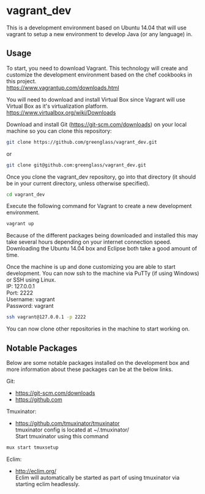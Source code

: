 # vagrant_dev

This is a development environment based on Ubuntu 14.04 that will use vagrant to setup a new environment to develop Java (or any language) in. 

## Usage

To start, you need to download Vagrant. This technology will create and customize the development environment based on the chef cookbooks in this project.  
https://www.vagrantup.com/downloads.html

You will need to download and install Virtual Box since Vagrant will use Virtual Box as it's virtualization platform.   
https://www.virtualbox.org/wiki/Downloads

Download and install Git (https://git-scm.com/downloads) on your local machine so you can clone this repository:

```bash
git clone https://github.com/greenglass/vagrant_dev.git
```

or

```bash
git clone git@github.com:greenglass/vagrant_dev.git
```

Once you clone the vagrant_dev repository, go into that directory (it should be in your current directory, unless otherwise specified).

```bash
cd vagrant_dev
```

Execute the following command for Vagrant to create a new development environment.

```bash
vagrant up
```

Because of the different packages being downloaded and installed this may take several hours depending on your internet connection speed. Downloading the Ubuntu 14.04 box and Eclipse both take a good amount of time.

Once the machine is up and done customizing you are able to start development. You can now ssh to the machine via PuTTy (if using Windows) or SSH using Linux.  
IP: 127.0.0.1  
Port: 2222  
Username: vagrant  
Password: vagrant  

```bash
ssh vagrant@127.0.0.1 -p 2222
```

You can now clone other repositories in the machine to start working on.

## Notable Packages

Below are some notable packages installed on the development box and more information about these packages can be at the below links.

Git:  
  * https://git-scm.com/downloads
  * https://github.com  

Tmuxinator: 
  * https://github.com/tmuxinator/tmuxinator  
  tmuxinator config is located at ~/.tmuxinator/  
  Start tmuxinator using this command

  ```bash
  mux start tmuxsetup
  ```

Eclim: 
  * http://eclim.org/  
  Eclim will automatically be started as part of using tmuxinator via starting eclim headlessly.
